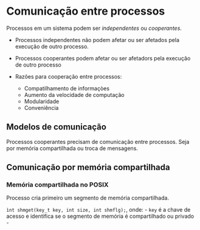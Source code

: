 # Comunicação entre processos

Processos em um sistema podem ser *independentes* ou *cooperantes*.

- Processos independentes não podem afetar ou ser afetados pela execução de outro processo.
- Processos cooperantes podem afetar ou ser afetadors pela execução de outro processo

- Razões para cooperação entre processos:
    - Compatilhamento de informaçòes
    - Aumento da velocidade de computação
    - Modularidade
    - Conveniência

## Modelos de comunicação

Processos cooperantes precisam de comunicação entre processos. Seja por memória compartilhada ou troca de mensagens.

## Comunicação por memória compartilhada

### Memória compartilhada no POSIX

Processo cria primeiro um segmento de memória compartilhada.

`ìnt shmget(key_t key, int size, int shmflg);`, onde:
    - `key` é a chave de acesso e identifica se o segmento de memória é compartilhado ou privado
    - 


